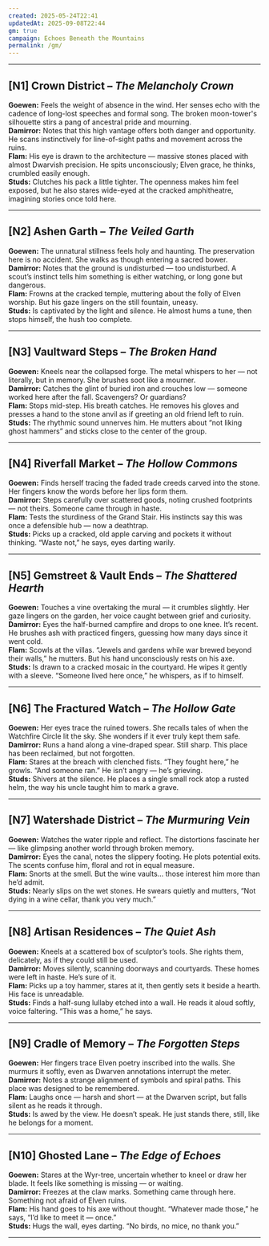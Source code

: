 ```yaml
---
created: 2025-05-24T22:41
updatedAt: 2025-09-08T22:44
gm: true
campaign: Echoes Beneath the Mountains
permalink: /gm/
---
```



---

## [N1] Crown District – *The Melancholy Crown*
**Goewen:** Feels the weight of absence in the wind. Her senses echo with the cadence of long-lost speeches and formal song. The broken moon-tower's silhouette stirs a pang of ancestral pride and mourning.  
**Damirror:** Notes that this high vantage offers both danger and opportunity. He scans instinctively for line-of-sight paths and movement across the ruins.  
**Flam:** His eye is drawn to the architecture — massive stones placed with almost Dwarvish precision. He spits unconsciously; Elven grace, he thinks, crumbled easily enough.  
**Studs:** Clutches his pack a little tighter. The openness makes him feel exposed, but he also stares wide-eyed at the cracked amphitheatre, imagining stories once told here.

---

## [N2] Ashen Garth – *The Veiled Garth*
**Goewen:** The unnatural stillness feels holy and haunting. The preservation here is no accident. She walks as though entering a sacred bower.  
**Damirror:** Notes that the ground is undisturbed — too undisturbed. A scout’s instinct tells him something is either watching, or long gone but dangerous.  
**Flam:** Frowns at the cracked temple, muttering about the folly of Elven worship. But his gaze lingers on the still fountain, uneasy.  
**Studs:** Is captivated by the light and silence. He almost hums a tune, then stops himself, the hush too complete.

---

## [N3] Vaultward Steps – *The Broken Hand*
**Goewen:** Kneels near the collapsed forge. The metal whispers to her — not literally, but in memory. She brushes soot like a mourner.  
**Damirror:** Catches the glint of buried iron and crouches low — someone worked here after the fall. Scavengers? Or guardians?  
**Flam:** Stops mid-step. His breath catches. He removes his gloves and presses a hand to the stone anvil as if greeting an old friend left to ruin.  
**Studs:** The rhythmic sound unnerves him. He mutters about “not liking ghost hammers” and sticks close to the center of the group.

---

## [N4] Riverfall Market – *The Hollow Commons*
**Goewen:** Finds herself tracing the faded trade creeds carved into the stone. Her fingers know the words before her lips form them.  
**Damirror:** Steps carefully over scattered goods, noting crushed footprints — not theirs. Someone came through in haste.  
**Flam:** Tests the sturdiness of the Grand Stair. His instincts say this was once a defensible hub — now a deathtrap.  
**Studs:** Picks up a cracked, old apple carving and pockets it without thinking. “Waste not,” he says, eyes darting warily.

---

## [N5] Gemstreet & Vault Ends – *The Shattered Hearth*
**Goewen:** Touches a vine overtaking the mural — it crumbles slightly. Her gaze lingers on the garden, her voice caught between grief and curiosity.  
**Damirror:** Eyes the half-burned campfire and drops to one knee. It’s recent. He brushes ash with practiced fingers, guessing how many days since it went cold.  
**Flam:** Scowls at the villas. “Jewels and gardens while war brewed beyond their walls,” he mutters. But his hand unconsciously rests on his axe.  
**Studs:** Is drawn to a cracked mosaic in the courtyard. He wipes it gently with a sleeve. “Someone lived here once,” he whispers, as if to himself.

---

## [N6] The Fractured Watch – *The Hollow Gate*
**Goewen:** Her eyes trace the ruined towers. She recalls tales of when the Watchfire Circle lit the sky. She wonders if it ever truly kept them safe.  
**Damirror:** Runs a hand along a vine-draped spear. Still sharp. This place has been reclaimed, but not forgotten.  
**Flam:** Stares at the breach with clenched fists. “They fought here,” he growls. “And someone ran.” He isn’t angry — he’s grieving.  
**Studs:** Shivers at the silence. He places a single small rock atop a rusted helm, the way his uncle taught him to mark a grave.

---

## [N7] Watershade District – *The Murmuring Vein*
**Goewen:** Watches the water ripple and reflect. The distortions fascinate her — like glimpsing another world through broken memory.  
**Damirror:** Eyes the canal, notes the slippery footing. He plots potential exits. The scents confuse him, floral and rot in equal measure.  
**Flam:** Snorts at the smell. But the wine vaults… those interest him more than he’d admit.  
**Studs:** Nearly slips on the wet stones. He swears quietly and mutters, “Not dying in a wine cellar, thank you very much.”

---

## [N8] Artisan Residences – *The Quiet Ash*
**Goewen:** Kneels at a scattered box of sculptor’s tools. She rights them, delicately, as if they could still be used.  
**Damirror:** Moves silently, scanning doorways and courtyards. These homes were left in haste. He’s sure of it.  
**Flam:** Picks up a toy hammer, stares at it, then gently sets it beside a hearth. His face is unreadable.  
**Studs:** Finds a half-sung lullaby etched into a wall. He reads it aloud softly, voice faltering. “This was a home,” he says.

---

## [N9] Cradle of Memory – *The Forgotten Steps*
**Goewen:** Her fingers trace Elven poetry inscribed into the walls. She murmurs it softly, even as Dwarven annotations interrupt the meter.  
**Damirror:** Notes a strange alignment of symbols and spiral paths. This place was designed to be remembered.  
**Flam:** Laughs once — harsh and short — at the Dwarven script, but falls silent as he reads it through.  
**Studs:** Is awed by the view. He doesn’t speak. He just stands there, still, like he belongs for a moment.

---

## [N10] Ghosted Lane – *The Edge of Echoes*
**Goewen:** Stares at the Wyr-tree, uncertain whether to kneel or draw her blade. It feels like something is missing — or waiting.  
**Damirror:** Freezes at the claw marks. Something came through here. Something not afraid of Elven ruins.  
**Flam:** His hand goes to his axe without thought. “Whatever made those,” he says, “I’d like to meet it — once.”  
**Studs:** Hugs the wall, eyes darting. “No birds, no mice, no thank you.”

---
